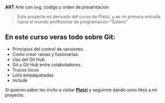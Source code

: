 **ART**
Arte con svg, codigo y orden de presentacion
> Este proyecto es derivado del curso de Platzi, y es mi primera entrada hacia el mundo profesional de programación
> "Solano"

## En este curso veras todo sobre Git:
 - Principios del control de versiones.
 - Como crear ramas y fusionarlas.
 - Uso del Git Hub.
 - Git y Git Hub entre colaboladores.
 - Trucos locos 
 - Lolis empaquetadas
 - Include
 
Si quieren saber les invito a visitar [**Platzi**](https://platzi.com/homehttp:// "**Platzi**") y seguirme dando unos likes a mi proyecto.
